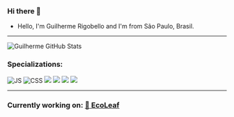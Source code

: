 ### Hi there 👋


- Hello, I'm Guilherme Rigobello and I'm from São Paulo, Brasil. 

***

![Guilherme GitHub Stats](https://github-readme-stats.vercel.app/api?username=Guilherme-Rigobello&show_icons=true&theme=dark)

 ### Specializations: 


![JS](https://img.shields.io/badge/JavaScript-323330?style=for-the-badge&logo=javascript&logoColor=F7DF1E)
![CSS](https://img.shields.io/badge/CSS3-1572B6?style=for-the-badge&logo=css3&logoColor=white)
![](https://img.shields.io/badge/Node.js-43853D?style=for-the-badge&logo=node.js&logoColor=white)
![](https://img.shields.io/badge/Express.js-404D59?style=for-the-badge)
![](https://img.shields.io/badge/Bootstrap-563D7C?style=for-the-badge&logo=bootstrap&logoColor=white)
![](	https://img.shields.io/badge/MongoDB-4EA94B?style=for-the-badge&logo=mongodb&logoColor=white)
***

### Currently working on: [🌿 EcoLeaf](https://github.com/Guilherme-Rigobello/EcoLeaf)


